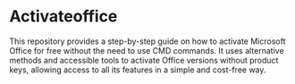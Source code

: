 # Activateoffice
This repository provides a step-by-step guide on how to activate Microsoft Office for free without the need to use CMD commands. It uses alternative methods and accessible tools to activate Office versions without product keys, allowing access to all its features in a simple and cost-free way.
